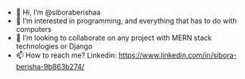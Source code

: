 - 👋 Hi, I’m @siboraberishaa
- 👀 I’m interested in programming, and everything that has to do with computers
- 💞️ I’m looking to collaborate on any project with MERN stack technologies or Django 
- 📫 How to reach me? Linkedin: https://www.linkedin.com/in/sibora-berisha-9b863b274/

<!---
siboraberishaa/siboraberishaa is a ✨ special ✨ repository because its `README.md` (this file) appears on your GitHub profile.
You can click the Preview link to take a look at your changes.
--->
